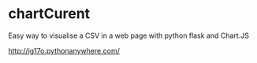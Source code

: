 # chartCurent

Easy way to visualise a CSV in a web page with python flask and Chart.JS


http://ig17o.pythonanywhere.com/
